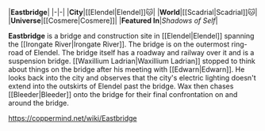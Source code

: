 |**Eastbridge**|
|-|-|
|**City**|[[Elendel\|Elendel]]🐱︎|
|**World**|[[Scadrial\|Scadrial]]🐱︎|
|**Universe**|[[Cosmere\|Cosmere]]|
|**Featured In**|*Shadows of Self*|

**Eastbridge** is a bridge and construction site in [[Elendel\|Elendel]] spanning the [[Irongate River\|Irongate River]].
The bridge is on the outermost ring-road of Elendel.
The bridge itself has a roadway and railway over it and is a suspension bridge.
[[Waxillium Ladrian\|Waxillium Ladrian]] stopped to think about things on the bridge after his meeting with [[Edwarn\|Edwarn]]. He looks back into the city and observes that the city's electric lighting doesn't extend into the outskirts of Elendel past the bridge.
Wax then chases [[Bleeder\|Bleeder]] onto the bridge for their final confrontation on and around the bridge.



https://coppermind.net/wiki/Eastbridge